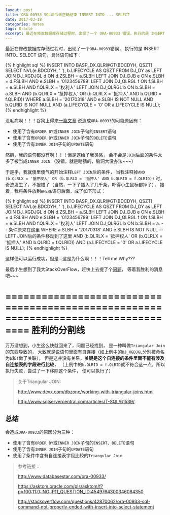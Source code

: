 ```yaml
---
layout: post
title: ORA-00933 SQL命令未正确结束 INSERT INTO ... SELECT
date: 2017-03-18
categories: Notes
tags: Oracle
excerpt: 最近在修改数据库存储过程时，出现了一个 ORA-00933 错误，执行的是 INSERT INTO...SELECT 语句
---
```


最近在修改数据库存储过程时，出现了一个`ORA-00933`错误，
执行的是 INSERT INTO...SELECT 语句，具体语句如下：
  
{% highlight sql %}
INSERT INTO BASP_DX.QLR@GT(BDCDYH, QSZT)
SELECT NVL(e.BDCDYH, ' '), b.LIFECYCLE AS QSZT
FROM DJ_DY as
  LEFT JOIN DJ_XGDJGL d
    ON d.ZSLBH = a.SLBH
  LEFT JOIN DJ_DJB e
    ON e.SLBH = d.FSLBH
      AND e.SLBH = '0123456789'
  LEFT JOIN DJ_QLRGL f
    ON f.SLBH = e.SLBH
      AND f.QLRLX = '权利人'
  LEFT JOIN DJ_QLRGL b
    ON b.SLBH = a.SLBH
      AND (b.QLRLX = '抵押权人' OR (b.QLRLX = '抵押人' AND b.QLRID = f.QLRID))
WHERE a.SLBH = '20170318'
  AND e.SLBH IS NOT NULL
  AND b.QLRID IS NOT NULL
  AND (a.LIFECYCLE = '0' OR a.LIFECYCLE IS NULL);
{% endhighlight %}

没毛病啊！！！谷狗上得来[一篇文章](http://www.databasestar.com/ora-00933/)
说造成`ORA-00933`的可能原因有：

 - 使用了含有`ORDER BY`或`INNER JOIN`子句的`INSERT`语句
 - 使用了含有`ORDER BY`或`INNER JOIN`子句的`DELETE`语句
 - 使用了含有`INNER JOIN`子句的`UPDATE`语句

然鹅，我的语句都没有啊！！！但是这给了我灵感，
会不会是`JOIN`后面的条件太多了被当成`INNER JOIN`
（没错，就是瞎猜的，脑洞大没办法~~~）
  
于是乎，我就傻里傻气的开始注释`LEFT JOIN`后的条件，
当我注释掉`AND (b.QLRLX = '抵押权人' OR (b.QLRLX = '抵押人' AND b.QLRID = f.QLRID))`
时，奇迹发生了，不报错了（当然，一下子插入了几千条，吓得小生鼠标都掉了），
接着，我将条件放到`WHERE`语句后面，成了如下形式：

{% highlight sql %}
INSERT INTO BASP_DX.QLR@GT(BDCDYH, QSZT)
SELECT NVL(e.BDCDYH, ' '), b.LIFECYCLE AS QSZT
FROM DJ_DY as
  LEFT JOIN DJ_XGDJGL d
    ON d.ZSLBH = a.SLBH
  LEFT JOIN DJ_DJB e
    ON e.SLBH = d.FSLBH
      AND e.SLBH = '0123456789'
  LEFT JOIN DJ_QLRGL f
    ON f.SLBH = e.SLBH
      AND f.QLRLX = '权利人'
  LEFT JOIN DJ_QLRGL b
    ON b.SLBH = a.
    -- 条件原来在这里
WHERE a.SLBH = '20170318'
  AND e.SLBH IS NOT NULL
  -- LEFT JOIN后的条件移动到了这里
  AND (b.QLRLX = '抵押权人' OR (b.QLRLX = '抵押人' AND b.QLRID = f.QLRID))
  AND (a.LIFECYCLE = '0' OR a.LIFECYCLE IS NULL);
{% endhighlight %}

这样便可以运行成功，但是...这是为什么啊！！！Tell me Why???  
  
最后小生想到了我大StackOverFlow，赶快上去提了个[问题](http://stackoverflow.com/questions/42870062/ora-00933-sql-command-not-properly-ended-with-insert-into-select-statement)，
等着我胜利的消息吧~~~

==================================================================================
胜利的分割线
==================================================================================

万万没想到，小生这么快就回来了，问题已经找到，
是一种叫做`Triangular Join`的东西导致的，
大致就是说语句里面有自连接（如上例中的`DJ_XGDJGL`分别被命名为`b`和`f`做了关联），
但是这并没有关系，**关键是这个自连接的条件里面不能有涉及自连接表的字段进行比较**，
（上例中的`b.QLRID = f.QLRID`就不符合这一点，所以执行失败，尝试了一下移除这个条件，
便可以执行了）

> 关于Triangular JOIN:
> 
> <http://www.devx.com/dbzone/working-with-triangular-joins.html>
> 
> <http://www.sqlservercentral.com/articles/T-SQL/61539/>

## 总结

会造成`ORA-00933`的原因分为三种：

 - 使用了含有`ORDER BY`或`INNER JOIN`子句的`INSERT`、`DELETE`语句
 - 使用了含有`INNER JOIN`子句的`UPDATE`语句
 - 使用了条件中含有自连接表字段比较的`Triangular Join`

> 参考链接：  
> 
> <http://www.databasestar.com/ora-00933/>  
> 
> <https://asktom.oracle.com/pls/asktom/f?p=100:11:0::NO::P11_QUESTION_ID:4549764300346084350>  
> 
> <http://stackoverflow.com/questions/42870062/ora-00933-sql-command-not-properly-ended-with-insert-into-select-statement>